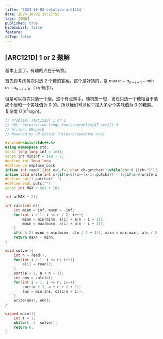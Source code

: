 ```yaml
---
title: '2024-10-02-solution-arc121d'
date: 2024-10-02 19:25:55
tags: [题解]
published: true
hideInList: false
feature: 
isTop: false
---
```

## [ARC121D] 1 or 2 题解

基本上会了。有趣的点在于转换。

首先你考虑每次只选 $2$ 个糖的答案。这个是好猜的，是 $\max a_i - a_{n-i+1} - \min a_i - a_{n-i+1}$。（ $a_i$ 有序）。

但是可以每次只选一个唐。这个有点棘手。随机想一想，发现只选一个糖相当于选那个唐和一个美味值为 $0$ 的。所以我们可以枚举加入多少个美味值为 $0$ 的糖果。复杂度 $O(n^2\log n)$。

```cpp
// Problem: [ARC121D] 1 or 2
// URL: https://www.luogu.com.cn/problem/AT_arc121_d
// Writer: WRuperD
// Powered by CP Editor (https://cpeditor.org)

#include<bits/stdc++.h>
using namespace std;
const long long inf = 1e18;
const int mininf = 1e9 + 7;
#define int long long
#define pb emplace_back
inline int read(){int x=0,f=1;char ch=getchar();while(ch<'0'||ch>'9'){if(ch=='-')f=-1;ch=getchar();}while(ch>='0'&&ch<='9'){x=(x<<1)+(x<<3)+(ch^48);ch=getchar();}return x*f;}
inline void write(int x){if(x<0){x=~(x-1);putchar('-');}if(x>9)write(x/10);putchar(x%10+'0');}
#define put() putchar(' ')
#define endl puts("")
const int MAX = 5e3 + 10;

int a[MAX * 2];

int calc(int n){
	int minn = inf, maxn = -inf;
	for(int i = 1; i <= n / 2; i++){
		minn = min(minn, a[i] + a[n - i + 1]);
		maxn = max(maxn, a[i] + a[n - i + 1]);
	}
	if(n % 2) minn = min(minn, a[n / 2 + 1]), maxn = max(maxn, a[n / 2 + 1]);
	return maxn - minn;
}

void solve(){
	int n = read();
	for(int i = 1; i <= n; i++){
		a[i] = read();
	}	
	sort(a + 1, a + n + 1);
	int ans = calc(n);
	for(int i = 1; i <= n; i++){
		sort(a + 1, a + n + i + 1);
		ans = min(ans, calc(n + i));
	}
	write(ans), endl;
}

signed main(){
	int t = 1;
	while(t--)	solve();
	return 0;
}
```